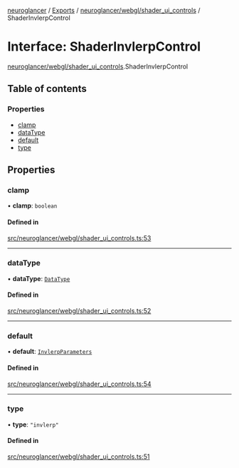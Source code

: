 [neuroglancer](../README.md) / [Exports](../modules.md) / [neuroglancer/webgl/shader\_ui\_controls](../modules/neuroglancer_webgl_shader_ui_controls.md) / ShaderInvlerpControl

# Interface: ShaderInvlerpControl

[neuroglancer/webgl/shader_ui_controls](../modules/neuroglancer_webgl_shader_ui_controls.md).ShaderInvlerpControl

## Table of contents

### Properties

- [clamp](neuroglancer_webgl_shader_ui_controls.ShaderInvlerpControl.md#clamp)
- [dataType](neuroglancer_webgl_shader_ui_controls.ShaderInvlerpControl.md#datatype)
- [default](neuroglancer_webgl_shader_ui_controls.ShaderInvlerpControl.md#default)
- [type](neuroglancer_webgl_shader_ui_controls.ShaderInvlerpControl.md#type)

## Properties

### clamp

• **clamp**: `boolean`

#### Defined in

[src/neuroglancer/webgl/shader_ui_controls.ts:53](https://github.com/ActiveBrainAtlas2/neuroglancer/blob/034b457d/src/neuroglancer/webgl/shader_ui_controls.ts#L53)

___

### dataType

• **dataType**: [`DataType`](../enums/neuroglancer_util_data_type.DataType.md)

#### Defined in

[src/neuroglancer/webgl/shader_ui_controls.ts:52](https://github.com/ActiveBrainAtlas2/neuroglancer/blob/034b457d/src/neuroglancer/webgl/shader_ui_controls.ts#L52)

___

### default

• **default**: [`InvlerpParameters`](neuroglancer_webgl_shader_ui_controls.InvlerpParameters.md)

#### Defined in

[src/neuroglancer/webgl/shader_ui_controls.ts:54](https://github.com/ActiveBrainAtlas2/neuroglancer/blob/034b457d/src/neuroglancer/webgl/shader_ui_controls.ts#L54)

___

### type

• **type**: ``"invlerp"``

#### Defined in

[src/neuroglancer/webgl/shader_ui_controls.ts:51](https://github.com/ActiveBrainAtlas2/neuroglancer/blob/034b457d/src/neuroglancer/webgl/shader_ui_controls.ts#L51)
